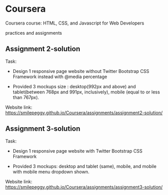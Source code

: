 # Coursera
Coursera course: HTML, CSS, and Javascript for Web Developers

practices and assignments

## Assignment 2-solution
Task: 

* Design 1 responsive page website without Twitter Bootstrap CSS Framework instead with @media percentage
 
* Provided 3 mockups size : desktop(992px and above) and tablet(between 768px and 991px, inclusively), mobile (equal to or less than 767px). 

Website link: https://smilepeggy.github.io/Coursera/assignments/assignment2-solution/


## Assignment 3-solution
Task: 

* Design 1 responsive page website with Twitter Bootstrap CSS Framework 
 
* Provided 3 mockups: desktop and tablet (same), mobile, and mobile with mobile menu dropdown shown. 

Website link: https://smilepeggy.github.io/Coursera/assignments/assignment3-solution/




